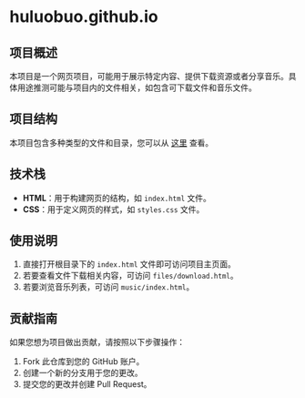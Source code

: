 # huluobuo.github.io

## 项目概述

本项目是一个网页项目，可能用于展示特定内容、提供下载资源或者分享音乐。具体用途推测可能与项目内的文件相关，如包含可下载文件和音乐文件。

## 项目结构

本项目包含多种类型的文件和目录，您可以从   [这里](./PROJECT_STRUCTURE.md "项目结构")   查看。

## 技术栈

- **HTML**：用于构建网页的结构，如 `index.html` 文件。
- **CSS**：用于定义网页的样式，如 `styles.css` 文件。

## 使用说明

1. 直接打开根目录下的 `index.html` 文件即可访问项目主页面。
2. 若要查看文件下载相关内容，可访问 `files/download.html`。
3. 若要浏览音乐列表，可访问 `music/index.html`。

## 贡献指南

如果您想为项目做出贡献，请按照以下步骤操作：

1. Fork 此仓库到您的 GitHub 账户。
2. 创建一个新的分支用于您的更改。
3. 提交您的更改并创建 Pull Request。
